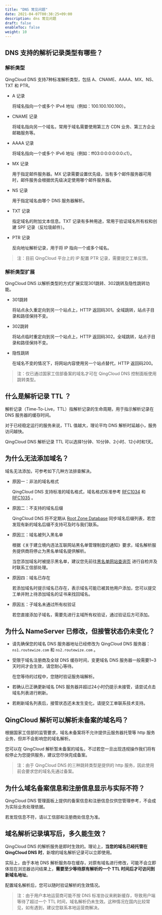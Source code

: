 ```yaml
---
title: "DNS 常见问题"
date: 2021-04-07T00:38:25+09:00
description: dns 常见问题
draft: false
enableToc: false
weight: 10
---
```




## DNS 支持的解析记录类型有哪些？

### 解析类型

QingCloud DNS 支持7种标准解析类型，包括 A、CNAME、AAAA、MX、NS、TXT 和 PTR。

- A 记录
  
  将域名指向一个或多个 IPv4 地址（例如：100.100.100.100）。
- CNAME 记录
  
   将域名指向另一个域名，常用于域名需要使用第三方 CDN 业务、第三方企业邮箱服务等。  
- AAAA 记录

   将域名指向一个或多个 IPv6 地址（例如：ff03:0:0:0:0:0:0:c1）。
- MX 记录

   用于指定邮件服务器。MX 记录需要设置优先级，当有多个邮件服务器可用时，邮件服务会根据优先级决定使用哪个邮件服务器。
- NS 记录

   用于指定域名由哪个 DNS 服务器解析。
- TXT 记录

   指定域名的附加文本信息。TXT 记录有多种用途，常用于验证域名所有权和创建 SPF 记录（反垃圾邮件）。
- PTR 记录
  
   反向地址解析记录，用于将 IP 指向一个或多个域名。

> 注：目前 QingCloud 平台上的 IP 配置 PTR 记录，需要提交工单反馈。

### 解析类型扩展

QingCloud DNS 以解析类型的方式扩展实现301跳转、302跳转及隐性跳转功能。

- 301跳转
  
  将站点永久重定向到另一个站点上，HTTP 返回码301。全域跳转，站点子目录和路径保持不变。
- 302跳转
  
  将站点临时重定向到另一个站点上，HTTP 返回码302。全域跳转，站点子目录和路径保持不变。
- 隐性跳转
  
  在域名不变的情况下，将网站内容使用另一个站点替代，HTTP 返回码200。

> 注：仅已通过国家工信部备案的域名才可在 QingCloud DNS 控制面板使用跳转类型。

## 什么是解析记录 TTL ？

解析记录（Time-To-Live，TTL）指解析记录的生命周期，用于指示解析记录在 DNS 服务器的缓存时间。

对于已经稳定运行的服务来说，TTL 值越大，理论平均 DNS 解析时延越小，服务访问越快。

QingCloud DNS 解析记录 TTL 可以选择1分钟、10分钟、2小时、12小时和1天。

## 为什么无法添加域名？

域名无法添加，可参考如下几种方法排查解决。

- 原因一：非法的域名格式

    QingCloud DNS 支持标准的域名格式，域名格式标准参考 [RFC1034](https://tools.ietf.org/html/rfc1034) 和 [RFC1035](https://tools.ietf.org/html/rfc1035) 。

- 原因二：不支持的域名后缀

    QingCloud DNS 将不定期从 [Root Zone Database](https://www.iana.org/domains/root/db) 同步域名后缀列表，若您发现有新的域名后缀不支持可及时与我们联系。

- 原因三：域名被列入黑名单

    根据《关于建立境内违法互联网站黑名单管理制度的通知》要求，域名解析服务提供商将停止为黑名单域名提供解析。

    当您添加域名时被提示黑名单，建议您先前往[黑名单网站查询页](http://www.beian.miit.gov.cn/icp/publish/query/icpBlacklistInfo_showPage.action) 进行自检并及时联系工信部处理。

- 原因四：域名已存在

    若添加域名时提示域名已存在，表示域名可能已被其他用户添加，您可以提交工单并附上待添加域名的证书来找回域名。

- 原因五：子域名未通过所有权验证

    若您直接添加子域名，需要先进行主域所有权验证，通过验证后方可添加。

## 为什么 NameServer 已修改，但接管状态仍未变化？

- 请先确保您的域名 DNS 服务器地址已经修改为 QingCloud DNS 服务器：`ns1.routewize.com` 和 `ns2.routewize.com` 。

- 受限于域名注册商及全球 DNS 缓存时间，变更域名 DNS 服务器一般需要1~3天时间才会生效，请您耐心等待。

  在您等待的过程中，您随时验证服务端解析。

- 若确认已正确更新域名 DNS 服务器并超过24小时仍提示未接管，请尝试点击域名列表进行刷新。

- 若刷新域名列表后，接管状态还未发生变化，请提交工单联系技术支持。

## QingCloud 解析可以解析未备案的域名吗？

根据国家工信部的监管要求，域名未备案将不允许提供云服务器托管等 http 服务业务，但并不会影响您的域名解析。

您可以在 QingCloud 解析暂未备案的域名，不过若您一旦出现违规操作我们将有权停止为您提供服务，建议您尽快完成备案。

> 注：由于 QingCloud DNS 的三种跳转类型是提供的 http 服务，因此使用前会要求您的域名先通过备案。

## 为什么域名备案信息和注册信息显示与实际不符？

QingCloud DNS 管理面板上提供的备案信息和注册信息仅供您管理参考，不会成为实际业务处理依据。

若发现信息不符，请以工信部和注册商处信息为准。

## 域名解析记录填写后，多久能生效？

QingCloud DNS 的解析服务是即时生效的。理论上，**当您的域名已经托管在 QingCloud DNS 时**，新增的域名解析记录可以立即使用。

实际上，由于本地 DNS 解析服务存在缓存，对原有域名进行修改，可能不会立即体现在浏览器访问结果上，**需要至少等待原有解析的一个 TTL 时间后才可访问到新域名地址**。

配置域名解析后，您可以随时验证解析的生效情况。

> 注：由于用户本地运营商可能不按 DNS 标准协议来刷新缓存，导致用户端等待了超过一个 TTL 时间，域名解析仍未生效。这种情况在国内比较常见，如有遇到，建议您联系本地运营商解决。

